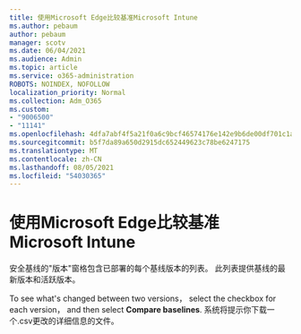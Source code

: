 ```yaml
---
title: 使用Microsoft Edge比较基准Microsoft Intune
ms.author: pebaum
author: pebaum
manager: scotv
ms.date: 06/04/2021
ms.audience: Admin
ms.topic: article
ms.service: o365-administration
ROBOTS: NOINDEX, NOFOLLOW
localization_priority: Normal
ms.collection: Adm_O365
ms.custom:
- "9006500"
- "11141"
ms.openlocfilehash: 4dfa7abf4f5a21f0a6c9bcf46574176e142e9b6de00df701c1a0d3178ac58bd0
ms.sourcegitcommit: b5f7da89a650d2915dc652449623c78be6247175
ms.translationtype: MT
ms.contentlocale: zh-CN
ms.lasthandoff: 08/05/2021
ms.locfileid: "54030365"
---
```

# <a name="use-microsoft-edge-baseline-settings-for-microsoft-intune"></a>使用Microsoft Edge比较基准Microsoft Intune

安全基线的"版本"窗格包含已部署的每个基线版本的列表。 此列表提供基线的最新版本和活跃版本。

To see what's changed between two versions， select the checkbox for each version， and then select **Compare baselines**. 系统将提示你下载一个.csv更改的详细信息的文件。
